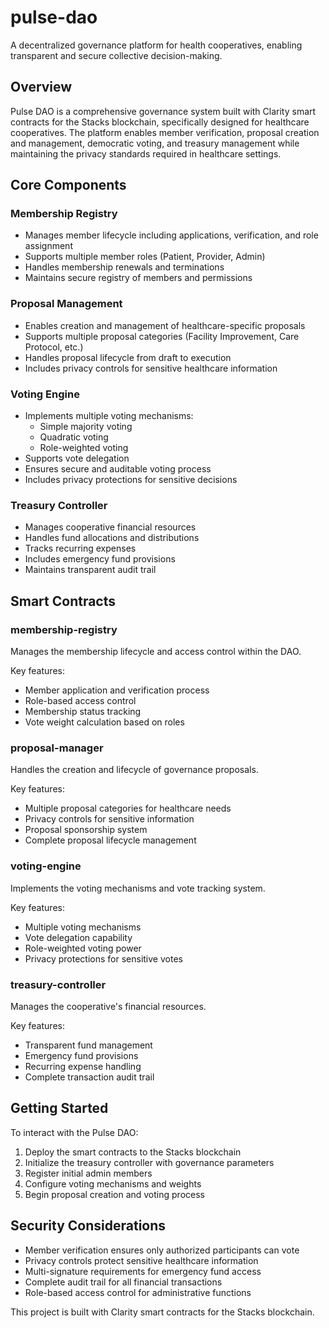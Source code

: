 # pulse-dao

A decentralized governance platform for health cooperatives, enabling transparent and secure collective decision-making.

## Overview

Pulse DAO is a comprehensive governance system built with Clarity smart contracts for the Stacks blockchain, specifically designed for healthcare cooperatives. The platform enables member verification, proposal creation and management, democratic voting, and treasury management while maintaining the privacy standards required in healthcare settings.

## Core Components

### Membership Registry
- Manages member lifecycle including applications, verification, and role assignment
- Supports multiple member roles (Patient, Provider, Admin)
- Handles membership renewals and terminations
- Maintains secure registry of members and permissions

### Proposal Management
- Enables creation and management of healthcare-specific proposals
- Supports multiple proposal categories (Facility Improvement, Care Protocol, etc.)
- Handles proposal lifecycle from draft to execution
- Includes privacy controls for sensitive healthcare information

### Voting Engine
- Implements multiple voting mechanisms:
  - Simple majority voting
  - Quadratic voting
  - Role-weighted voting
- Supports vote delegation
- Ensures secure and auditable voting process
- Includes privacy protections for sensitive decisions

### Treasury Controller
- Manages cooperative financial resources
- Handles fund allocations and distributions
- Tracks recurring expenses
- Includes emergency fund provisions
- Maintains transparent audit trail

## Smart Contracts

### membership-registry
Manages the membership lifecycle and access control within the DAO.

Key features:
- Member application and verification process
- Role-based access control
- Membership status tracking
- Vote weight calculation based on roles

### proposal-manager
Handles the creation and lifecycle of governance proposals.

Key features:
- Multiple proposal categories for healthcare needs
- Privacy controls for sensitive information
- Proposal sponsorship system
- Complete proposal lifecycle management

### voting-engine
Implements the voting mechanisms and vote tracking system.

Key features:
- Multiple voting mechanisms
- Vote delegation capability
- Role-weighted voting power
- Privacy protections for sensitive votes

### treasury-controller
Manages the cooperative's financial resources.

Key features:
- Transparent fund management
- Emergency fund provisions
- Recurring expense handling
- Complete transaction audit trail

## Getting Started

To interact with the Pulse DAO:

1. Deploy the smart contracts to the Stacks blockchain
2. Initialize the treasury controller with governance parameters
3. Register initial admin members
4. Configure voting mechanisms and weights
5. Begin proposal creation and voting process

## Security Considerations

- Member verification ensures only authorized participants can vote
- Privacy controls protect sensitive healthcare information
- Multi-signature requirements for emergency fund access
- Complete audit trail for all financial transactions
- Role-based access control for administrative functions

This project is built with Clarity smart contracts for the Stacks blockchain.
